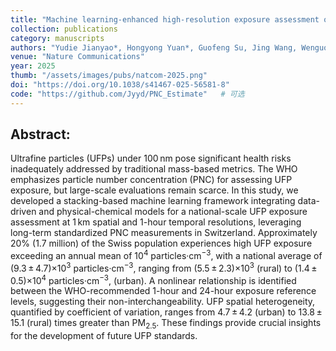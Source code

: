 ```yaml
---
title: "Machine learning-enhanced high-resolution exposure assessment of ultrafine particles"
collection: publications
category: manuscripts
authors: "Yudie Jianyao*, Hongyong Yuan*, Guofeng Su, Jing Wang, Wenguo Weng & Xiaole Zhang#"   # 按显示顺序写
venue: "Nature Communications"
year: 2025
thumb: "/assets/images/pubs/natcom-2025.png"
doi: "https://doi.org/10.1038/s41467-025-56581-8"
code: "https://github.com/Jyyd/PNC_Estimate"   # 可选
---
```


## Abstract:  
Ultrafine particles (UFPs) under 100 nm pose significant health risks inadequately addressed by traditional mass-based metrics. The WHO emphasizes particle number concentration (PNC) for assessing UFP exposure, but large-scale evaluations remain scarce. In this study, we developed a stacking-based machine learning framework integrating data-driven and physical-chemical models for a national-scale UFP exposure assessment at 1 km spatial and 1-hour temporal resolutions, leveraging long-term standardized PNC measurements in Switzerland. Approximately 20% (1.7 million) of the Swiss population experiences high UFP exposure exceeding an annual mean of 10<sup>4</sup> particles‧cm<sup>−3</sup>, with a national average of (9.3 ± 4.7)×10<sup>3</sup> particles‧cm<sup>−3</sup>, ranging from (5.5 ± 2.3)×10<sup>3</sup> (rural) to (1.4 ± 0.5)×10<sup>4</sup> particles‧cm<sup>−3</sup>, (urban). A nonlinear relationship is identified between the WHO-recommended 1-hour and 24-hour exposure reference levels, suggesting their non-interchangeability. UFP spatial heterogeneity, quantified by coefficient of variation, ranges from 4.7 ± 4.2 (urban) to 13.8 ± 15.1 (rural) times greater than PM<sub>2.5</sub>. These findings provide crucial insights for the development of future UFP standards.
